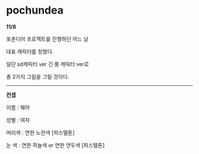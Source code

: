 # pochundea

**11/6**

포춘디어 프로젝트를 진행하던 어느 날

대표 캐릭터를 정했다.

일단 sd캐릭터 ver
  긴 롱 캐릭터 ver로

총 2가지 그림을 그릴 것이다.

______________________________________________________________________________
**컨셉**

이름 : 웨어

성별 : 여자

머리색 : 연한 노란색 [파스텔톤]

눈 색 : 연한 하늘색 or 연한 연두색 [파스텔톤]

